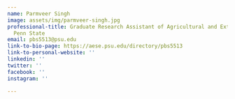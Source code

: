 ```yaml
---
name: Parmveer Singh
image: assets/img/parmveer-singh.jpg
professional-title: Graduate Research Assistant of Agricultural and Extension Education,
  Penn State
email: pbs5513@psu.edu
link-to-bio-page: https://aese.psu.edu/directory/pbs5513
link-to-personal-website: ''
linkedin: ''
twitter: ''
facebook: ''
instagram: ''

---
```


